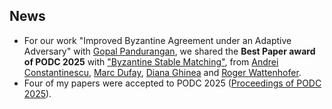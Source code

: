 ## News 

* For our work "Improved Byzantine Agreement under an Adaptive Adversary" with [Gopal Pandurangan](https://sites.google.com/site/gopalpandurangan/home), we shared the **Best Paper award of PODC 2025** with ["Byzantine Stable Matching"](https://dl.acm.org/doi/10.1145/3732772.3733525), from [Andrei Constantinescu](https://andrei1998.github.io/), [Marc Dufay](https://disco.ethz.ch/members/mdufay), [Diana Ghinea](https://disco.ethz.ch/alumni/ghinead) and [Roger Wattenhofer](https://disco.ethz.ch/members/wroger). 
* Four of my papers were accepted to PODC 2025 ([Proceedings of PODC 2025](https://dl.acm.org/doi/proceedings/10.1145/3732772)).
